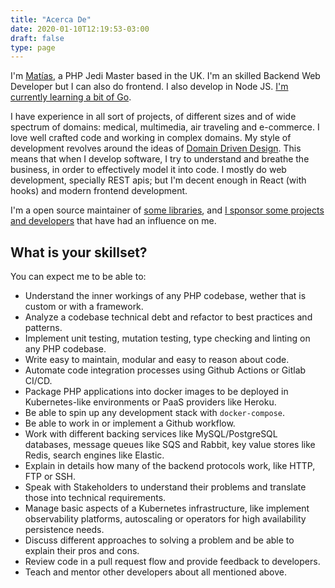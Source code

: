 ```yaml
---
title: "Acerca De"
date: 2020-01-10T12:19:53-03:00
draft: false
type: page
---
```


I'm [Matías](https://www.youtube.com/watch?v=V5Uhtmhj8VQ), a PHP Jedi Master based in the UK. I'm an skilled Backend Web Developer but I can also do frontend. I also develop in Node JS. [I'm currently learning a bit of Go](https://www.instagram.com/p/CGSkARhHWou/).

I have experience in all sort of projects, of different sizes and of wide spectrum of domains: medical, multimedia, air traveling and e-commerce. I love well crafted code and working in complex domains. My style of development revolves around the ideas of [Domain Driven Design](https://en.wikipedia.org/wiki/Domain-driven_design). This means that when I develop software, I try to understand and breathe the business, in order to effectively model it into code. I mostly do web development, specially REST apis; but I'm decent enough in React (with hooks) and modern frontend development.

I'm a open source maintainer of [some libraries](https://github.com/mnavarrocarter), and [I sponsor some projects and developers](https://github.com/mnavarrocarter?tab=sponsoring) that have had an influence on me.

## What is your skillset?

You can expect me to be able to:

- Understand the inner workings of any PHP codebase, wether that is custom or with a framework. 
- Analyze a codebase technical debt and refactor to best practices and patterns.
- Implement unit testing, mutation testing, type checking and linting on any PHP codebase.
- Write easy to maintain, modular and easy to reason about code.
- Automate code integration processes using Github Actions or Gitlab CI/CD.
- Package PHP applications into docker images to be deployed in Kubernetes-like environments or PaaS providers like Heroku.
- Be able to spin up any development stack with `docker-compose`.
- Be able to work in or implement a Github workflow.
- Work with different backing services like MySQL/PostgreSQL databases, message queues like SQS and Rabbit, key value stores like Redis, search engines like Elastic.
- Explain in details how many of the backend protocols work, like HTTP, FTP or SSH.
- Speak with Stakeholders to understand their problems and translate those into technical requirements.
- Manage basic aspects of a Kubernetes infrastructure, like implement observability platforms, autoscaling or operators for high availability persistence needs.
- Discuss different approaches to solving a problem and be able to explain their pros and cons.
- Review code in a pull request flow and provide feedback to developers.
- Teach and mentor other developers about all mentioned above.